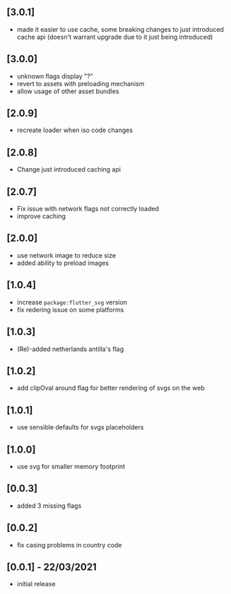 ## [3.0.1]
* made it easier to use cache, some breaking changes to just introduced cache api
  (doesn't warrant upgrade due to it just being introduced)

## [3.0.0]

* unknown flags display "?"
* revert to assets with preloading mechanism
* allow usage of other asset bundles

## [2.0.9]
* recreate loader when iso code changes

## [2.0.8]
* Change just introduced caching api

## [2.0.7]
* Fix issue with network flags not correctly loaded
* improve caching

## [2.0.0]

* use network image to reduce size
* added ability to preload images

## [1.0.4]

* increase `package:flutter_svg` version
* fix redering issue on some platforms

## [1.0.3]

* (Re)-added netherlands antilla's flag

## [1.0.2]

* add clipOval around flag for better rendering of svgs on the web

## [1.0.1]

* use sensible defaults for svgs placeholders

## [1.0.0]

* use svg for smaller memory footprint

## [0.0.3]

* added 3 missing flags

## [0.0.2]

* fix casing problems in country code

## [0.0.1] - 22/03/2021

* initial release
